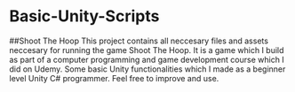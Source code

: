 # Basic-Unity-Scripts
##Shoot The Hoop
This project contains all neccesary files and assets neccesary for running the game Shoot The Hoop. It is a game which I build as part of a computer programming and game development course which I did on Udemy.
Some basic Unity functionalities which I made as a beginner level Unity C# programmer. Feel free to improve and use.
